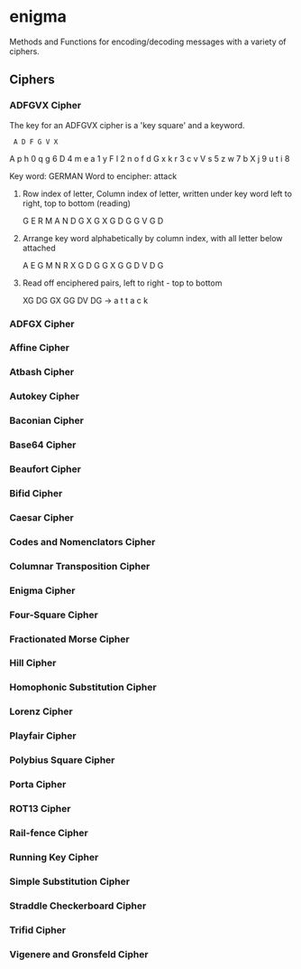 # enigma
Methods and Functions for encoding/decoding messages with a variety of ciphers.

## Ciphers

### ADFGVX Cipher

The key for an ADFGVX cipher is a 'key square' and a keyword.

     A D F G V X

 A   p h 0 q g 6
 D   4 m e a 1 y
 F   l 2 n o f d
 G   x k r 3 c v
 V   s 5 z w 7 b
 X   j 9 u t i 8

 Key word: GERMAN
 Word to encipher: attack

 1. Row index of letter, Column index of letter, written under key word left to right, top to bottom (reading)

    G E R M A N
    D G X G X G
    D G G V G D

 2. Arrange key word alphabetically by column index, with all letter below attached

    A E G M N R
    X G D G G X
    G G D V D G

 3. Read off enciphered pairs, left to right - top to bottom

    XG DG GX GG DV DG -> a  t  t  a  c  k
### ADFGX Cipher
### Affine Cipher
### Atbash Cipher
### Autokey Cipher
### Baconian Cipher
### Base64 Cipher
### Beaufort Cipher
### Bifid Cipher
### Caesar Cipher
### Codes and Nomenclators Cipher
### Columnar Transposition Cipher
### Enigma Cipher
### Four-Square Cipher
### Fractionated Morse Cipher
### Hill Cipher
### Homophonic Substitution Cipher
### Lorenz Cipher
### Playfair Cipher
### Polybius Square Cipher
### Porta Cipher
### ROT13 Cipher
### Rail-fence Cipher
### Running Key Cipher
### Simple Substitution Cipher
### Straddle Checkerboard Cipher
### Trifid Cipher
### Vigenere and Gronsfeld Cipher
